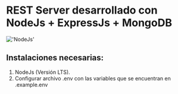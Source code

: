 # REST Server desarrollado con NodeJs + ExpressJs + MongoDB

!['NodeJs'](https://i.morioh.com/1f14860de0.png)


## Instalaciones necesarias:

1. NodeJs (Versión LTS).
2. Configurar archivo .env con las variables que se encuentran en .example.env

